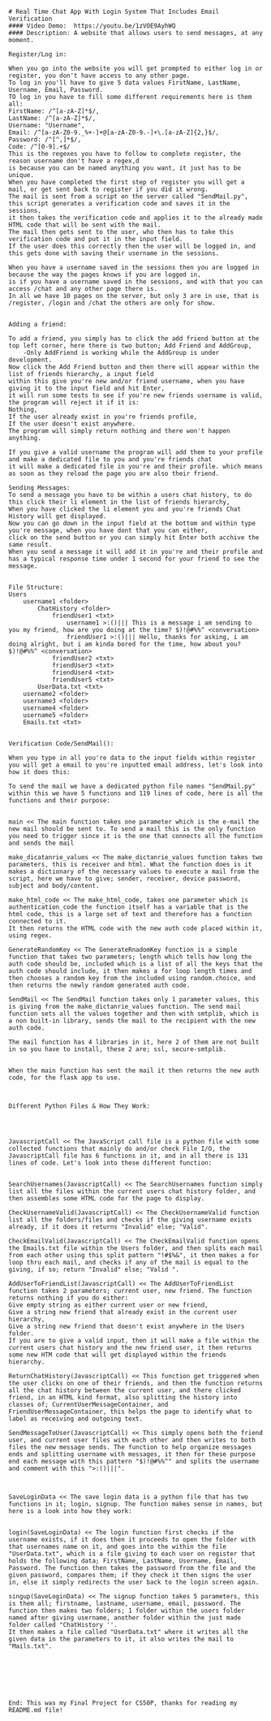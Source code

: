     # Real Time Chat App With Login System That Includes Email Verification
    #### Video Demo:  https://youtu.be/1zVOE9AyhWQ 
    #### Description: A website that allows users to send messages, at any moment.

    Register/Log in:

    When you go into the website you will get prompted to either log in or register, you don't have access to any other page.
    To log in you'll have to give 5 data values FirstName, LastName, Username, Email, Password.
    TO log in you have to fill some different requirements here is them all:
    FirstName: /^[a-zA-Z]*$/,
    LastName: /^[a-zA-Z]*$/,
    Username: "Username",
    Email: /^[a-zA-Z0-9._%+-]+@[a-zA-Z0-9.-]+\.[a-zA-Z]{2,}$/,
    Password: /^[^,]*$/,
    Code: /^[0-9].+$/
    This is the regexes you have to follow to complete register, the reason username don't have a regex,d
    is because you can be named anything you want, it just has to be unique.
    When you have completed the first step of register you will get a mail, or get sent back to register if you did it wrong.
    The mail is sent from a script on the server called "SendMail.py",
    this script generates a verification code and saves it in the sessions, 
    it then takes the verification code and applies it to the already made HTML code that will be sent with the mail.
    The mail then gets sent to the user, who then has to take this verification code and put it in the input field.
    If the user does this correctly then the user will be logged in, and this gets done with saving their username in the sessions.

    When you have a username saved in the sessions then you are logged in because the way the pages knows if you are logged in,
    is if you have a username saved in the sessions, and with that you can access /chat and any other page there is.
    In all we have 10 pages on the server, but only 3 are in use, that is /register, /login and /chat the others are only for show.


    Adding a friend: 

    To add a friend, you simply has to click the add friend button at the top left corner, here there is two button; Add Friend and AddGroup,
        -Only AddFriend is working while the AddGroup is under development.
    Now click the Add Friend button and then there will appear within the list of friends hierarchy, a input field
    within this give you're new and/or friend username, when you have giving it to the input field and hit Enter,
    it will run some tests to see if you're new friends username is valid, the program will reject it if it is:
    Nothing,
    If the user already exist in you're friends profile,
    If the user doesn't exist anywhere.
    The program will simply return nothing and there won't happen anything.

    If you give a valid username the program will add them to your profile and make a dedicated file to you and you're friends chat
    it will make a dedicated file in you're and their profile. which means as soon as they reload the page you are also their friend.

    Sending Messages:
    To send a message you have to be within a users chat history, to do this click their li element in the list of friends hierarchy,
    When you have clicked the li element you and you're friends Chat History will get displayed.
    Now you can go down in the input field at the bottom and within type you're message, when you have dont that you can either,
    click on the send button or you can simply hit Enter both acchive the same result.
    When you send a message it will add it in you're and their profile and has a typical response time under 1 second for your friend to see the message.


    File Structure:
    Users 
        username1 <folder>
            ChatHistory <folder>
                friendUser1 <txt>
                    username1 >:()||| This is a message i am sending to you my friend, how are you doing at the time? $)!@#%%^ <conversation>
                    friendUser1 >:()||| Hello, thanks for asking, i am doing alright, but i am kinda bored for the time, how about you? $)!@#%%^ <conversation>
                friendUser2 <txt>
                friendUser3 <txt>
                friendUser4 <txt>
                friendUser5 <txt>
            UserData.txt <txt>
        username2 <folder>
        username3 <folder>
        username4 <folder>
        username5 <folder>
        Emails.txt <txt>
    

    Verification Code/SendMail():

    When you type in all you're data to the input fields within register you will get a email to you're inputted email address, let's look into how it does this:
    
    To send the mail we have a dedicated python file names "SendMail.py" within this we have 5 functions and 119 lines of code, here is all the functions and their purpose: 


    main << The main function takes one parameter which is the e-mail the new mail should be sent to. To send a mail this is the only function you need to trigger since it is the one that connects all the function and sends the mail

    make_dicatanrie_values << The make_dictanrie_values function takes two parameters, this is receiver and html. What the function does is it makes a dictionary of the necessary values to execute a mail from the script, here we have to give; sender, receiver, device password, subject and body/content.

    make_html_code << The make_html_code, takes one parameter which is authentication_code the function itself has a variable that is the html code, this is a large set of text and therefore has a function connected to it.
    It then returns the HTML code with the new auth code placed within it, using regex.

    GenerateRandomKey << The GenerateRnadomKey function is a simple function that takes two parameters; length which tells how long the auth code should be, included which is a list of all the keys that the auth code should include, it then makes a for loop length times and then chooses a random key from the included using random.choice, and then returns the newly random generated auth code.

    SendMail << The SendMail function takes only 1 parameter values, this is giving from the make_dictanrie_values function. The send mail function sets all the values together and then with smtplib, which is a non built-in library, sends the mail to the recipient with the new auth code.

    The mail function has 4 libraries in it, here 2 of them are not built in so you have to install, these 2 are; ssl, secure-smtplib.

    
    When the main function has sent the mail it then returns the new auth code, for the flask app to use.



    Different Python Files & How They Work: 




    JavascriptCall << The JavaScript call file is a python file with some collected functions that mainly do and/or check File I/O, the JavascriptCall file has 6 functions in it, and in all there is 131 lines of code. Let's look into these different function: 


    SearchUsernames(JavascriptCall) << The SearchUsernames function simply list all the files within the current users chat history folder, and then assembles some HTML code for the page to display.

    CheckUsernameValid(JavascriptCall) << The CheckUsernameValid function list all the folders/files and checks if the giving username exists already, if it does it returns "Invalid" else; "Valid".

    CheckEmailValid(JavascriptCall) << The CheckEmailValid function opens the Emails.txt file within the Users folder, and then splits each mail from each other using this split pattern "!#$%&", it then makes a for loop thru each mail, and checks if any of the mail is equal to the giving, if so; return "Invalid" else; "Valid ".

    AddUserToFriendList(JavascriptCall) << The AddUserToFriendList function takes 2 parameters; current user, new friend. The function returns nothing if you do either:
    Give empty string as either current user or new friend,
    Give a string new friend that already exist in the current user hierarchy,
    Give a string new friend that doesn't exist anywhere in the Users folder.
    If you are to give a valid input, then it will make a file within the current users chat history and the new friend user, it then returns some new HTM code that will get displayed within the friends hierarchy.

    ReturnChatHistory(JavascriptCall) << This function get triggered when the user clicks on one of their friends, and then the function returns all the chat history between the current user, and there clicked friend, in an HTML kind format, also splitting the history into classes of; CurrentUserMessageContainer, and FriendUserMessageContainer, this helps the page to identify what to label as receiving and outgoing text.

    SendMessageToUser(JavascriptCall) << This simply opens both the friend user, and current user files with each other and then writes to both files the new message sends. The function to help organize messages ends and splitting username with messages, it then for these purpose end each message with this pattern "$)!@#%%^" and splits the username and comment with this ">:()|||".



    SaveLoginData << The save login data is a python file that has two functions in it; login, signup. The function makes sense in names, but here is a look into how they work: 


    login(SaveLoginData) << The login function first checks if the username exists, if it does then it proceeds to open the folder with that usernames name on it, and goes into the within the file "UserData.txt", which is a file giving to each user on register that holds the following data; FirstName, LastName, Username, Email, Password. The function then takes the password from the file and the given password, compares them; if they check it then signs the user in, else it simply redirects the user back to the login screen again.

    singup(SaveLoginData) << The signup function takes 5 parameters, this is them all; firstname, lastname, username, email, password. The function then makes two folders; 1 folder within the users folder named after giving username, another folder within the just made folder called "ChatHistory ''. 
    It then makes a file called "UserData.txt" where it writes all the given data in the parameters to it, it also writes the mail to "Mails.txt".







    End: This was my Final Project for CS50P, thanks for reading my README.md file!